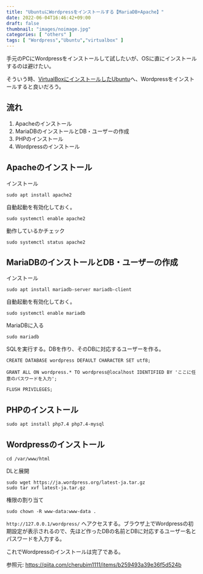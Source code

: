 ```yaml
---
title: "UbuntuにWordpressをインストールする【MariaDB+Apache】"
date: 2022-06-04T16:46:42+09:00
draft: false
thumbnail: "images/noimage.jpg"
categories: [ "others" ]
tags: [ "Wordpress","Ubuntu","virtualbox" ]
---
```


手元のPCにWordpressをインストールして試したいが、OSに直にインストールするのは避けたい。

そういう時、[VirtualBoxにインストールしたUbuntu](/post/virtualbox-ubuntu-install/)へ、Wordpressをインストールすると良いだろう。

## 流れ

1. Apacheのインストール
1. MariaDBのインストールとDB・ユーザーの作成
1. PHPのインストール
1. Wordpressのインストール


## Apacheのインストール

インストール

    sudo apt install apache2

自動起動を有効化しておく。

    sudo systemctl enable apache2

動作しているかチェック

    sudo systemctl status apache2


## MariaDBのインストールとDB・ユーザーの作成

インストール

    sudo apt install mariadb-server mariadb-client

自動起動を有効化しておく。
    
    sudo systemctl enable mariadb


MariaDBに入る

    sudo mariadb

SQLを実行する。DBを作り、そのDBに対応するユーザーを作る。


    CREATE DATABASE wordpress DEFAULT CHARACTER SET utf8;

    GRANT ALL ON wordpress.* TO wordpress@localhost IDENTIFIED BY 'ここに任意のパスワードを入力';

    FLUSH PRIVILEGES;


## PHPのインストール

    sudo apt install php7.4 php7.4-mysql


## Wordpressのインストール

    cd /var/www/html

DLと展開

    sudo wget https://ja.wordpress.org/latest-ja.tar.gz
    sudo tar xvf latest-ja.tar.gz

権限の割り当て

    sudo chown -R www-data:www-data .


`http://127.0.0.1/wordpress/` へアクセスする。ブラウザ上でWordpressの初期設定が表示されるので、先ほど作ったDBの名前とDBに対応するユーザー名とパスワードを入力する。

これでWordpressのインストールは完了である。


参照元: https://qiita.com/cherubim1111/items/b259493a39e36f5d524b

